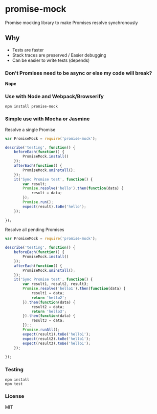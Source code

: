 promise-mock
=============
Promise mocking library to make Promises resolve synchronously

## Why
- Tests are faster
- Stack traces are preserved / Easier debugging
- Can be easier to write tests (depends)

### Don't Promises need to be async or else my code will break?
**Nope**

### Use with Node and Webpack/Browserify
```
npm install promise-mock
```

### Simple use with Mocha or Jasmine

Resolve a single Promise
```js
var PromiseMock = require('promise-mock');

describe('testing', function() {
    beforeEach(function() {
        PromiseMock.install()
    });
    afterEach(function() {
        PromiseMock.uninstall();
    });
    it('Sync Promise test', function() {
        var result;
        Promise.resolve('hello').then(function(data) {
            result = data;
        });
        Promise.run();
        expect(result).toBe('hello');
    });
    
});
```
Resolve all pending Promises
```js
var PromiseMock = require('promise-mock');

describe('testing', function() {
    beforeEach(function() {
        PromiseMock.install()
    });
    afterEach(function() {
        PromiseMock.uninstall();
    });
    it('Sync Promise test', function() {
        var result1, result2, result3;
        Promise.resolve('hello1').then(function(data) {
            result1 = data;
            return 'hello2';
        }).then(function(data) {
            result2 = data;
            return 'hello3';
        }).then(function(data) {
            result3 = data;
        });;
        Promise.runAll();
        expect(result1).toBe('hello1');
        expect(result2).toBe('hello1');
        expect(result3).toBe('hello1');
    });
    
});
```



### Testing
```
npm install
npm test
```

### License
MIT
